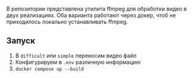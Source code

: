 В репозитории представлена утилита ffmpeg для обработки видео в двух реализациях.
Оба варианта работают через докер, чтоб не приходилось локально устанавливать ffmpeg.

## Запуск

1. В `difficult` или `simple` переносим видео файл
2. Конфигурируем в `.env` различную информацию
3. `docker compose up --build`
